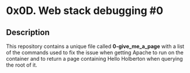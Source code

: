 # 0x0D. Web stack debugging #0

## Description 

This repository contains a unique file called **0-give_me_a_page** with a list of the commands used to fix the issue when getting  Apache to run on the container and to return a page containing Hello Holberton when querying the root of it.
